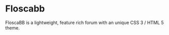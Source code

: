 Floscabb
========

FloscaBB is a lightweight, feature rich forum with an unique CSS 3 / HTML 5 theme.

